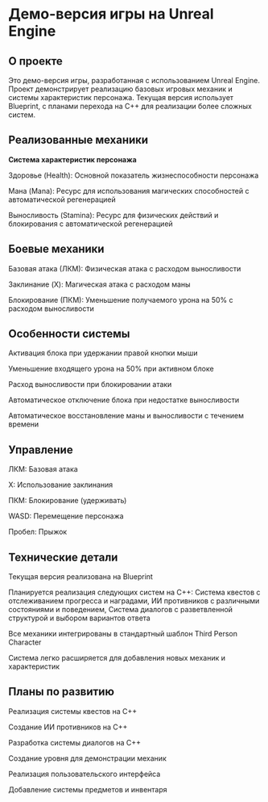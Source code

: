 # Демо-версия игры на Unreal Engine

## О проекте

Это демо-версия игры, разработанная с использованием Unreal Engine. Проект демонстрирует реализацию базовых игровых механик и системы характеристик персонажа. Текущая версия использует Blueprint, с планами перехода на C++ для реализации более сложных систем.

## Реализованные механики

**Система характеристик персонажа**

Здоровье (Health): Основной показатель жизнеспособности персонажа

Мана (Mana): Ресурс для использования магических способностей с автоматической регенерацией

Выносливость (Stamina): Ресурс для физических действий и блокирования с автоматической регенерацией

## Боевые механики

Базовая атака (ЛКМ): Физическая атака с расходом выносливости

Заклинание (X): Магическая атака с расходом маны

Блокирование (ПКМ): Уменьшение получаемого урона на 50% с расходом выносливости

## Особенности системы

Активация блока при удержании правой кнопки мыши

Уменьшение входящего урона на 50% при активном блоке

Расход выносливости при блокировании атаки

Автоматическое отключение блока при недостатке выносливости

Автоматическое восстановление маны и выносливости с течением времени

## Управление

ЛКМ: Базовая атака

X: Использование заклинания

ПКМ: Блокирование (удерживать)

WASD: Перемещение персонажа

Пробел: Прыжок

## Технические детали

Текущая версия реализована на Blueprint

Планируется реализация следующих систем на C++: Система квестов с отслеживанием прогресса и наградами, ИИ противников с различными состояниями и поведением, Система диалогов с разветвленной структурой и выбором вариантов ответа


Все механики интегрированы в стандартный шаблон Third Person Character

Система легко расширяется для добавления новых механик и характеристик

## Планы по развитию

Реализация системы квестов на C++

Создание ИИ противников на C++

Разработка системы диалогов на C++

Создание уровня для демонстрации механик

Реализация пользовательского интерфейса

Добавление системы предметов и инвентаря
